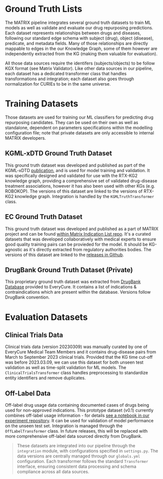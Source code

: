 # Ground Truth Lists

The MATRIX pipeline integrates several ground truth datasets to train ML models as well as validate and evaluate our drug repurposing predictions. Each dataset represents relationships between drugs and diseases, following our standard edge schema with subject (drug), object (disease), predicate, and metadata fields. Many of those relationships are directly mappable to edges in the our Knowledge Graph, some of them however are independently extracted from the KG (making them valuable for evaluation). 

All those data sources require the identifers (subjects/objects) to be follow KGX format (see Matrix Validator). Like other data sources in our pipeline, each dataset has a dedicated transformer class that handles transformations and integration; each dataset also goes through normalization for CURIEs to be in the same universe.

# Training Datasets
Those datasets are used for training our ML classifiers for predicting drug repurposing candidates. They can be used on their own as well as standalone, dependent on parameters specifications within the modelling configuration file; note that private datasets are only accessible to internal MATRIX developers.

## KGML-xDTD Ground Truth Dataset 
This ground truth dataset was developed and published as part of the KGML-xDTD [publication](https://academic.oup.com/gigascience/article/doi/10.1093/gigascience/giad057/7246583), and is used for model training and validation. It was specifically designed and validated for use with the RTX-KG2 knowledge graph, providing a comprehensive set of validated drug-disease treatment associations, however it has also been used with other KGs (e.g. ROBOKOP). The versions of this dataset are linked to the versions of RTX-KG2 knowledge graph. Integration is handled by the `KGMLTruthTransformer` class.

## EC Ground Truth Dataset 
This ground truth dataset was developed and published as a part of MATRIX project and can be found [within Matrix Indication List repo](https://github.com/everycure-org/matrix-indication-list). It's a curated datasets that was developed collaboratively with medical experts to ensure good quality training pairs can be provieded for the model. It should be KG-agnostic as it's directly extracted from regulatory authorities bodies. The versions of this dataset are linked to the [releases in Github](https://github.com/everycure-org/matrix-indication-list/releases).

## DrugBank Ground Truth Dataset (Private)
This proprietary ground truth dataset was extracted from [DrugBank Database](https://go.drugbank.com) provided to EveryCure. It contains a list of indications & contraindications which are present within the database. Versions follow DrugBank convention.

# Evaluation Datasets
## Clinical Trials Data
Clinical trials data (version 20230309) was manually curated by one of EveryCure Medical Team Members and it contains drug-disease pairs from March to September 2023 clinical trials. Provided that the KG time cut-off was before 2023.03.09, we can use this dataset for both unseen test validation as well as time-split validation for ML models. The `ClinicalTrialsTransformer` class handles preprocessing to standardize entity identifiers and remove duplicates.

## Off-Label Data
Off-label drug usage data containing documented cases of drugs being used for non-approved indications. This prototype dataset (v0.1) currently combines off-label usage information  - for details [see a notebook in our experiment repository](https://github.com/everycure-org/lab-notebooks/blob/main/medical-score/prime_kg_extract_dd.ipynb). It can be used for validation of model performance on the unseen test set. Integration is managed through the `OffLabelTransformer` class. In future releases, this will be replaced with more comprehensive off-label data sourced directly from DrugBank.

> These datasets are integrated into our pipeline through the `integration` module, with configurations specified in `settings.py`. The data versions are centrally managed through our `globals.yml` configuration. Each transformer follows the standard `Transformer` interface, ensuring consistent data processing and schema compliance across all data sources.

